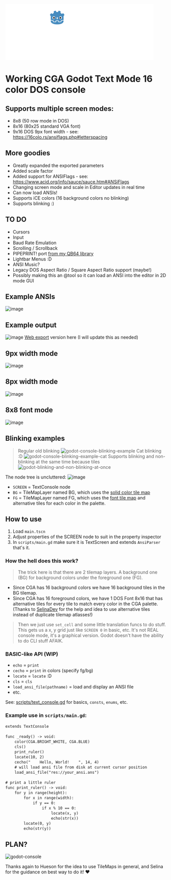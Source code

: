 ![GODOT-CONSOLE](https://raw.githubusercontent.com/grymmjack/godot-console/refs/heads/main/splash-trans.png)

# Working CGA Godot Text Mode 16 color DOS console

## Supports multiple screen modes:
- 8x8 (50 row mode in DOS)
- 8x16 (80x25 standard VGA font)
- 9x16 DOS 9px font width - see: https://16colo.rs/ansiflags.php#letterspacing

## More goodies
- Greatly expanded the exported parameters
- Added scale factor
- Added support for ANSIFlags - see: https://www.acid.org/info/sauce/sauce.htm#ANSiFlags
- Changing screen mode and scale in Editor updates in real time
- Can now load ANSIs!
- Supports iCE colors (16 background colors no blinking)
- Supports blinking :)

## TO DO
- Cursors
- Input
- Baud Rate Emulation
- Scrolling / Scrollback
- PIPEPRINT! port [from my QB64 library](https://github.com/grymmjack/QB64_GJ_LIB/tree/main/PIPEPRINT)
- Lightbar Menus :D
- ANSI Music?
- Legacy DOS Aspect Ratio / Square Aspect Ratio support (maybe!)
- Possibly making this an @tool so it can load an ANSI into the editor in 2D mode GUI

## Example ANSIs
![image](https://github.com/user-attachments/assets/8fc95678-4b48-4381-95fc-62601e3c90ba)

## Example output
![image](https://github.com/user-attachments/assets/0206398b-f128-4126-b79e-6282e94e4634)
[Web export](https://beta.grymmjack.com/godot-console/) version here (I will update this as needed)

## 9px width mode
![image](https://github.com/user-attachments/assets/100aaba8-c9f1-4dea-862f-747b5003662d)

## 8px width mode
![image](https://github.com/user-attachments/assets/eb57faea-8cc0-42a3-843d-7a73ed1f1282)

## 8x8 font mode
![image](https://github.com/user-attachments/assets/0f8742bc-33a9-4c2a-9025-89df66e9a985)

## Blinking examples
> Regular old blinking
![godot-console-blinking-example](https://github.com/user-attachments/assets/67b316b3-fb98-418f-8d75-d5b4afa8095c)
> Cat blinking :D
![godot-console-blinking-example-cat](https://github.com/user-attachments/assets/3d2dcfb4-bac4-4767-8004-80a530292a38)
> Supports blinking and non-blinking at the same time because tiles
![godot-blinking-and-non-blinking-at-once](https://github.com/user-attachments/assets/b785ba4d-0689-46ca-b59b-78fbcf1f9019)

The node tree is uncluttered:
![image](https://github.com/user-attachments/assets/302db284-6091-4423-a505-7bd8e2df0511)
- `SCREEN` = TextConsole node
- `BG` = TileMapLayer named BG, which uses the [solid color tile map](assets/CGAColors.tres)
- `FG` = TileMapLayer named FG, which uses the [font tile map](assets/DOSFont-CGA.tres) and alternative tiles for each color in the palette.

## How to use
1. Load `main.tscn`
2. Adjust properties of the SCREEN node to suit in the property inspector
3. In `scripts/main.gd` make sure it is TextScreen and extends `AnsiParser` that's it.

### How the hell does this work?
> The trick here is that there are 2 tilemap layers. A background one (BG) for background colors under the foreground one (FG).
- Since CGA has 16 background colors we have 16 background tiles in the BG tilemap.
- Since CGA has 16 foreground colors, we have 1 DOS Font 8x16 that has alternative tiles for every tile to match every color in the CGA palette. (Thanks to [SelinaDev](https://github.com/SelinaDev/) for the help and idea to use alternative tiles instead of duplicate tilemap atlasses!)

> Then we just use `set_cell` and some little translation funcs to do stuff. This gets us a x, y grid just like `SCREEN 0` in basic, etc. It's not REAL console mode, it's a graphical version. Godot doesn't have the ability to do CLI stuff AFAIK.

### BASIC-like API (WIP)

- `echo` = `print`
- `cecho` = `print` in colors (specify fg/bg)
- `locate` = `locate` :D
- `cls` = `cls`
- `load_ansi_file(pathname)` = load and display an ANSI file
- etc.

See: [scripts/text_console.gd](scripts/text_console.gd) for basics, `consts`, `enums`, etc.

### Example use in `scripts/main.gd`:
```gdscript
extends TextConsole

func _ready() -> void:
	color(CGA.BRIGHT_WHITE, CGA.BLUE)
	cls()
	print_ruler()
	locate(10, 2)
	cecho("    Hello, World!    ", 14, 4)
	# will load ansi file from disk at current cursor position
	load_ansi_file("res://your_ansi.ans")

# print a little ruler
func print_ruler() -> void:
	for y in range(height):
		for x in range(width):
			if y == 0:
				if x % 10 == 0:
					locate(x, y)
					echo(str(x))
		locate(0, y)
		echo(str(y))
```

## PLAN?
<img alt="godot-console" src="https://github.com/user-attachments/assets/49a0f80d-fc55-444d-a77d-48cc917b216b">



Thanks again to Hueson for the idea to use TileMaps in general, and Selina for the guidance on best way to do it! ❤️

